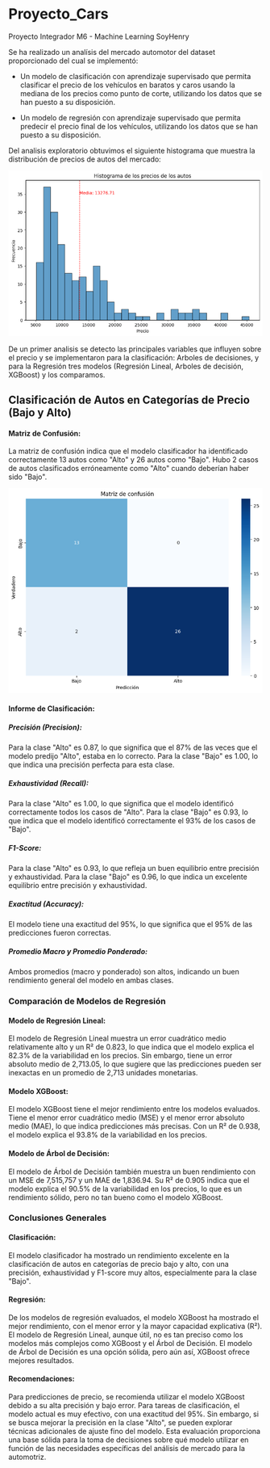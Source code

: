 # Proyecto_Cars
Proyecto Integrador M6 - Machine Learning SoyHenry

Se ha realizado un analísis del mercado automotor del dataset proporcionado del cual se implementó:

* Un modelo de clasificación con aprendizaje supervisado que permita clasificar el precio de los vehículos en baratos y caros usando la mediana de los precios como punto de corte, utilizando los datos que se han puesto a su disposición.

* Un modelo de regresión con aprendizaje supervisado que permita predecir el precio final de los vehículos, utilizando los datos que se han puesto a su disposición.

Del analisis exploratorio obtuvimos el siguiente histograma que muestra la distribución de precios de autos del mercado:

![Histograma](assets/hist.png)

De un primer analisis se detecto las principales variables que influyen sobre el precio y se implementaron para la clasificación: Arboles de decisiones, y para la Regresión tres modelos (Regresión Lineal, Arboles de decisión, XGBoost) y los comparamos.

## Clasificación de Autos en Categorías de Precio (Bajo y Alto)
#### Matriz de Confusión:

La matriz de confusión indica que el modelo clasificador ha identificado correctamente 13 autos como "Alto" y 26 autos como "Bajo".
Hubo 2 casos de autos clasificados erróneamente como "Alto" cuando deberían haber sido "Bajo".

![Histograma](assets/cm.png)

#### Informe de Clasificación:

##### Precisión (Precision):
Para la clase "Alto" es 0.87, lo que significa que el 87% de las veces que el modelo predijo "Alto", estaba en lo correcto.
Para la clase "Bajo" es 1.00, lo que indica una precisión perfecta para esta clase.
##### Exhaustividad (Recall):
Para la clase "Alto" es 1.00, lo que significa que el modelo identificó correctamente todos los casos de "Alto".
Para la clase "Bajo" es 0.93, lo que indica que el modelo identificó correctamente el 93% de los casos de "Bajo".
##### F1-Score:
Para la clase "Alto" es 0.93, lo que refleja un buen equilibrio entre precisión y exhaustividad.
Para la clase "Bajo" es 0.96, lo que indica un excelente equilibrio entre precisión y exhaustividad.
##### Exactitud (Accuracy):
El modelo tiene una exactitud del 95%, lo que significa que el 95% de las predicciones fueron correctas.
##### Promedio Macro y Promedio Ponderado:
Ambos promedios (macro y ponderado) son altos, indicando un buen rendimiento general del modelo en ambas clases.


### Comparación de Modelos de Regresión

#### Modelo de Regresión Lineal:

El modelo de Regresión Lineal muestra un error cuadrático medio relativamente alto y un R² de 0.823, lo que indica que el modelo explica el 82.3% de la variabilidad en los precios. Sin embargo, tiene un error absoluto medio de 2,713.05, lo que sugiere que las predicciones pueden ser inexactas en un promedio de 2,713 unidades monetarias.

#### Modelo XGBoost:

El modelo XGBoost tiene el mejor rendimiento entre los modelos evaluados. Tiene el menor error cuadrático medio (MSE) y el menor error absoluto medio (MAE), lo que indica predicciones más precisas. Con un R² de 0.938, el modelo explica el 93.8% de la variabilidad en los precios.

#### Modelo de Árbol de Decisión:

El modelo de Árbol de Decisión también muestra un buen rendimiento con un MSE de 7,515,757 y un MAE de 1,836.94. Su R² de 0.905 indica que el modelo explica el 90.5% de la variabilidad en los precios, lo que es un rendimiento sólido, pero no tan bueno como el modelo XGBoost.

### Conclusiones Generales
#### Clasificación:

El modelo clasificador ha mostrado un rendimiento excelente en la clasificación de autos en categorías de precio bajo y alto, con una precisión, exhaustividad y F1-score muy altos, especialmente para la clase "Bajo".
#### Regresión:

De los modelos de regresión evaluados, el modelo XGBoost ha mostrado el mejor rendimiento, con el menor error y la mayor capacidad explicativa (R²).
El modelo de Regresión Lineal, aunque útil, no es tan preciso como los modelos más complejos como XGBoost y el Árbol de Decisión.
El modelo de Árbol de Decisión es una opción sólida, pero aún así, XGBoost ofrece mejores resultados.
#### Recomendaciones:

Para predicciones de precio, se recomienda utilizar el modelo XGBoost debido a su alta precisión y bajo error.
Para tareas de clasificación, el modelo actual es muy efectivo, con una exactitud del 95%. Sin embargo, si se busca mejorar la precisión en la clase "Alto", se pueden explorar técnicas adicionales de ajuste fino del modelo.
Esta evaluación proporciona una base sólida para la toma de decisiones sobre qué modelo utilizar en función de las necesidades específicas del análisis de mercado para la automotriz.
